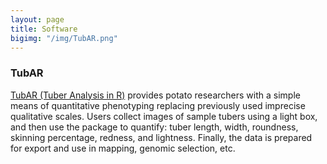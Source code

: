 ```yaml
---
layout: page
title: Software
bigimg: "/img/TubAR.png"
---
```

### TubAR
[TubAR (Tuber Analysis in R)](https://github.com/shannonlabumn/TubAR) provides potato researchers with a simple means of quantitative phenotyping replacing previously used imprecise qualitative scales. Users collect images of sample tubers using a light box, and then use the package to quantify: tuber length, width, roundness, skinning percentage, redness, and lightness. Finally, the data is prepared for export and use in mapping, genomic selection, etc.


